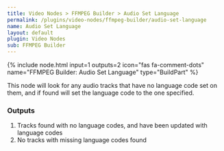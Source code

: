 ```yaml
---
title: Video Nodes > FFMPEG Builder > Audio Set Language
permalink: /plugins/video-nodes/ffmpeg-builder/audio-set-language
name: Audio Set Language
layout: default
plugin: Video Nodes
sub: FFMPEG Builder
---
```


{% include node.html input=1 outputs=2 icon="fas fa-comment-dots" name="FFMPEG Builder: Audio Set Language" type="BuildPart" %}


This node will look for any audio tracks that have no language code set on them, and if found will set the language code to the one specified.

### Outputs
1. Tracks found with no language codes, and have been updated with language codes
2. No tracks with missing language codes found